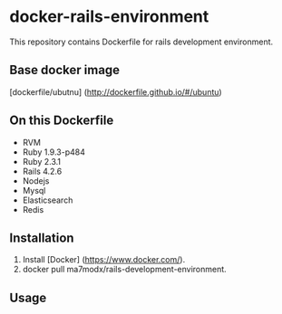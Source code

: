 # docker-rails-environment
  This repository contains Dockerfile for rails development environment.

## Base docker image
  [dockerfile/ubutnu] (http://dockerfile.github.io/#/ubuntu)

## On this Dockerfile
  - RVM 
  - Ruby 1.9.3-p484
  - Ruby 2.3.1 
  - Rails 4.2.6
  - Nodejs
  - Mysql
  - Elasticsearch
  - Redis
  
## Installation 
  1. Install [Docker] (https://www.docker.com/).
  2. docker pull ma7modx/rails-development-environment.
  
## Usage
  
